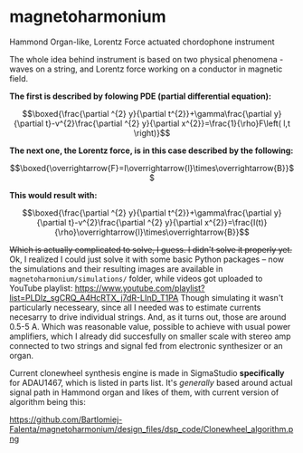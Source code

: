 # magnetoharmonium
Hammond Organ-like, Lorentz Force actuated chordophone instrument

The whole idea behind instrument is based on two physical phenomena - waves on a string, and Lorentz force working on a conductor in magnetic field.

**The first is described by folowing PDE (partial differential equation):**

$$\boxed{\frac{\partial ^{2} y}{\partial t^{2}}+\gamma\frac{\partial y}{\partial t}-v^{2}\frac{\partial ^{2} y}{\partial x^{2}}=\frac{1}{\rho}F\left( l,t \right)}$$

**The next one, the Lorentz force, is in this case described by the following:**

$$\boxed{\overrightarrow{F}=I\overrightarrow{l}\times\overrightarrow{B}}$$

**This would result with:**

$$\boxed{\frac{\partial ^{2} y}{\partial t^{2}}+\gamma\frac{\partial y}{\partial t}-v^{2}\frac{\partial ^{2} y}{\partial x^{2}}=\frac{I(t)}{\rho}\overrightarrow{l}\times\overrightarrow{B}}$$

~~Which is actually complicated to solve, I guess. I didn't solve it properly yet.~~ Ok, I realized I could just solve it with some basic Python packages – now the simulations and their resulting images are available in ```magnetoharmonium/simulations/``` folder, while videos got uploaded to YouTube playlist: https://www.youtube.com/playlist?list=PLDlz_sgCRQ_A4HcRTX_j7dR-LInD_T1PA
Though simulating it wasn't particularly necesseary, since all I needed was to estimate currents necesarry to drive individual strings. And, as it turns out, those are around 0.5-5 A. Which was reasonable value, possible to achieve with usual power amplifiers, which I already did succesfully on smaller scale with stereo amp connected to two strings and signal fed from electronic synthesizer or an organ.

Current clonewheel synthesis engine is made in SigmaStudio **specifically** for ADAU1467, which is listed in parts list. It's *generally* based around actual signal path in Hammond organ and likes of them, with current version of algorithm being this:

https://github.com/Bartlomiej-Falenta/magnetoharmonium/design_files/dsp_code/Clonewheel_algorithm.png
